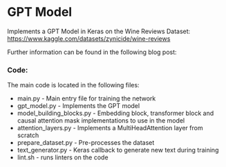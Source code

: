 # GPT Model

Implements a GPT Model in Keras on the Wine Reviews Dataset: https://www.kaggle.com/datasets/zynicide/wine-reviews

Further information can be found in the following blog post:



### Code:
The main code is located in the following files:
* main.py - Main entry file for training the network
* gpt_model.py - Implements the GPT model
* model_building_blocks.py - Embedding block, transformer block and causal attention mask implementations to use in the model
* attention_layers.py - Implements a MultiHeadAttention layer from scratch
* prepare_dataset.py - Pre-processes the dataset
* text_generator.py - Keras callback to generate new text during training
* lint.sh - runs linters on the code
